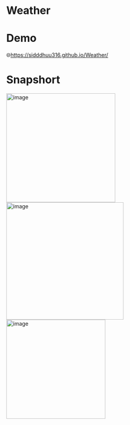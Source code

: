 # Weather

# Demo

🌐https://sidddhuu316.github.io/Weather/

# Snapshort

<img width="288" alt="image" src="https://user-images.githubusercontent.com/106863450/194647879-d57aa495-6285-495c-9e21-3b1675f479a8.png">

<img width="310" alt="image" src="https://user-images.githubusercontent.com/106863450/194648068-5cec7573-02d9-41c9-ba54-aafc1654c56d.png">

<img width="262" alt="image" src="https://user-images.githubusercontent.com/106863450/194648254-f1c537dd-b6d4-4a45-b9cb-0ec3e48788f1.png">
